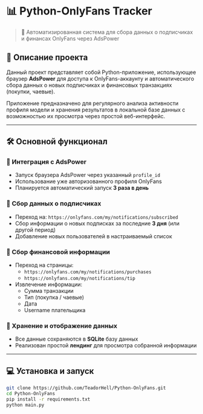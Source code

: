 # 📊 Python-OnlyFans Tracker

> 🐍 Автоматизированная система для сбора данных о подписчиках и финансах OnlyFans через AdsPower

## 📌 Описание проекта

Данный проект представляет собой Python-приложение, использующее браузер **AdsPower** для доступа к OnlyFans-аккаунту и автоматического сбора данных о новых подписчиках и финансовых транзакциях (покупки, чаевые).

Приложение предназначено для регулярного анализа активности профиля модели и хранения результатов в локальной базе данных с возможностью их просмотра через простой веб-интерфейс.

---

## 🛠 Основной функционал

### 🔗 Интеграция с AdsPower

- Запуск браузера AdsPower через указанный `profile_id`
- Использование уже авторизованного профиля OnlyFans
- Планируется автоматический запуск **3 раза в день**

### 👥 Сбор данных о подписчиках

- Переход на: `https://onlyfans.com/my/notifications/subscribed`
- Сбор информации о новых подписках за последние **3 дня** (или другой период)
- Добавление новых пользователей в настраиваемый список

### 💸 Сбор финансовой информации

- Переход на страницы:
  - `https://onlyfans.com/my/notifications/purchases`
  - `https://onlyfans.com/my/notifications/tip`
- Извлечение информации:
  - Сумма транзакции
  - Тип (покупка / чаевые)
  - Дата
  - Username плательщика

### 🧠 Хранение и отображение данных

- Все данные сохраняются в **SQLite** базу данных
- Реализован простой **лендинг** для просмотра собранной информации

---

## 💻 Установка и запуск

```bash
git clone https://github.com/TeadorHell/Python-OnlyFans.git
cd Python-OnlyFans
pip install -r requirements.txt
python main.py
